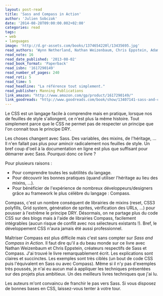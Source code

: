 ```yaml
---
layout: post-read
title: 'Sass and Compass in Action'
author: 'Julien Sobczak'
date: '2014-08-28T09:00:00.002+02:00'
categories: read
tags:
- web
- languages
image: 'http://d.gr-assets.com/books/1374654220l/13435695.jpg'
read_authors: 'Wynn Netherland, Nathan Weizenbaum, Chris Eppstein, Adam Stacoviak'
read_note: 16
read_date_published: '2013-08-02'
read_book_format: 'Paperback'
read_isbn: '1617290149'
read_number_of_pages: 240
read_roti: 5
read_time: 5
read_headline: "La référence tout simplement."
read_publisher: Manning Publications
link_amazon: "http://www.amazon.com/gp/product/1617290149/"
link_goodreads: "http://www.goodreads.com/book/show/13407141-sass-and-compass-in-action"
---
```


Le CSS est un langage facile à comprendre mais en pratique, lorsque nos de feuilles de style s'allongent, ce n'est plus la même histoire. Tout simplement parce que le CSS ne permet pas de respecter un principe que l'on connait tous le principe DRY.

Les choses changent avec Sass. Des variables, des mixins, de l'héritage, ... Il n'en fallait pas plus pour amincir radicalement nos feuilles de style. Un bref coup d'oeil à la documentation en ligne est plus que suffisant pour démarrer avec Sass. Pourquoi donc ce livre ?

Pour plusieurs raisons :

* Pour comprendre toutes les subtilités du langage.
* Pour découvrir les bonnes pratiques (quand utiliser l'héritage au lieu des mixins, ...).
* Pour bénéficier de l'expérience de nombreux développeurs/designers grâce au framework le plus célèbre du langage : Compass.

Compass, c'est un nombre conséquent de librairies de mixins (reset, CSS3 polyfills, Grid system, génération de sprites, vérification des URLs, ...) pour pousser à l'extrême le principe DRY. Désormais, on ne partage plus du code CSS sur des blogs mais à l'aide de librairies Compass, facilement intégrables (aucun risque de conflit avec nos sélecteurs existants !). Bref, le développement CSS n'aura jamais été aussi professionnel.

Maîtriser Compass est plus difficile mais c'est sans compter sur *Sass and Compass in Action*. Il faut dire qu'il a du beau monde sur ce livre avec Nathan Weizenbaum et Chris Eppstein, créateurs respectifs de Sass et Compass. J'ai trouvé le livre remarquablement écrit. Les explications sont claires et succinctes. Les exemples sont très ciblés (un bout de code CSS puis l'équivalent en Sass ou avec Compass). Même si il n'y pas d'exemples très poussés, je n'ai eu aucun mal à appliquer les techniques présentées sur des projets plus ambitieux. Un des meilleurs livres techniques que j'ai lu.

Les auteurs m'ont convaincu de franchir le pas vers Sass. Si vous disposez de bonnes bases en CSS, laissez-vous tenter à votre tour.

